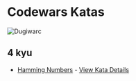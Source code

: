 <!-- @format -->

# Codewars Katas

![Dugiwarc](https://www.codewars.com/users/dugiwarc/badges/large)

## 4 kyu

- [Hamming Numbers](./HammingNumbers/index.js) - [View Kata Details](https://www.codewars.com/kata/58e61f3d8ff24f774400002c)
